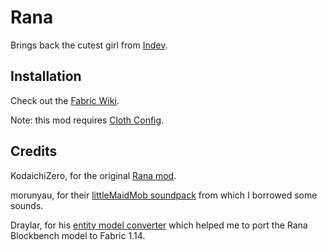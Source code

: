 # Rana

Brings back the cutest girl from [Indev](https://minecraft.wiki/w/Rana).

## Installation

Check out the [Fabric Wiki](https://fabricmc.net/wiki/start).

Note: this mod requires [Cloth Config](https://modrinth.com/mod/cloth-config).

## Credits

KodaichiZero, for the original [Rana mod](https://www.minecraftforum.net/forums/mapping-and-modding-java-edition/minecraft-mods/1272375-1-7-3-rana-mod-v7).

morunyau, for their [littleMaidMob soundpack](https://www.dropbox.com/s/w6e8vpibdofj2me/littleMaidMobX.zip) from which I borrowed some sounds.

Draylar, for his [entity model converter](https://github.com/Draylar/f2fentitymodels) which helped me to port the Rana Blockbench model to Fabric 1.14.
